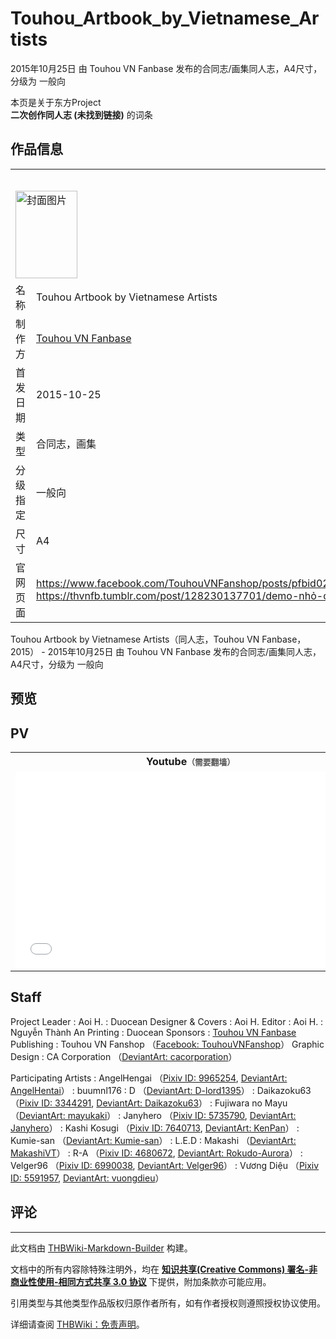 # Touhou_Artbook_by_Vietnamese_Artists

<!-- source html: G:\repos\THBWiki-Markdown-Builder\THBWikiMarkdown\Temp\main\a\ac\ns0%3ATouhou_Artbook_by_Vietnamese_Artists.html -->

2015年10月25日 由 Touhou VN Fanbase  发布的合同志/画集同人志，A4尺寸，分级为 一般向

本页是关于东方Project  
 **二次创作同人志 (未找到链接)** 的词条
## 作品信息

<table><tbody><tr><th colspan="3">基本信息</th></tr><tr><td class="cover-artwork-mobile" colspan="2"><a href="./文件-Touhou_Artbook_by_Vietnamese_Artists封面.png.md" class="image" title="封面图片"><img alt="封面图片" src="https://upload.thwiki.cc/thumb/f/f4/Touhou_Artbook_by_Vietnamese_Artists%E5%B0%81%E9%9D%A2.png/99px-Touhou_Artbook_by_Vietnamese_Artists%E5%B0%81%E9%9D%A2.png" decoding="async" loading="lazy" width="99" height="140" srcset="https://upload.thwiki.cc/thumb/f/f4/Touhou_Artbook_by_Vietnamese_Artists%E5%B0%81%E9%9D%A2.png/148px-Touhou_Artbook_by_Vietnamese_Artists%E5%B0%81%E9%9D%A2.png 1.5x, https://upload.thwiki.cc/thumb/f/f4/Touhou_Artbook_by_Vietnamese_Artists%E5%B0%81%E9%9D%A2.png/198px-Touhou_Artbook_by_Vietnamese_Artists%E5%B0%81%E9%9D%A2.png 2x" data-file-width="495" data-file-height="700"></a></td>
</tr><tr><td class="label">名称</td><td colspan="2"> Touhou Artbook by Vietnamese Artists </td></tr><tr><td class="label">制作方</td><td><a href="./Touhou_VN_Fanbase.md" title="Touhou VN Fanbase">Touhou VN Fanbase</a></td><td class="cover-artwork" rowspan="5" style="min-width:140px;"><a href="./文件-Touhou_Artbook_by_Vietnamese_Artists封面.png.md" class="image" title="封面图片"><img alt="封面图片" src="https://upload.thwiki.cc/thumb/f/f4/Touhou_Artbook_by_Vietnamese_Artists%E5%B0%81%E9%9D%A2.png/99px-Touhou_Artbook_by_Vietnamese_Artists%E5%B0%81%E9%9D%A2.png" decoding="async" loading="lazy" width="99" height="140" srcset="https://upload.thwiki.cc/thumb/f/f4/Touhou_Artbook_by_Vietnamese_Artists%E5%B0%81%E9%9D%A2.png/148px-Touhou_Artbook_by_Vietnamese_Artists%E5%B0%81%E9%9D%A2.png 1.5x, https://upload.thwiki.cc/thumb/f/f4/Touhou_Artbook_by_Vietnamese_Artists%E5%B0%81%E9%9D%A2.png/198px-Touhou_Artbook_by_Vietnamese_Artists%E5%B0%81%E9%9D%A2.png 2x" data-file-width="495" data-file-height="700"></a></td>
</tr><tr><td class="label">首发日期</td><td>2015-10-25</td></tr><tr><td class="label">类型</td><td>合同志，画集</td></tr><tr><td class="label">分级指定</td><td>一般向</td></tr><tr><td class="label">尺寸</td><td>A4</td></tr>
<tr><td class="label">官网页面</td><td colspan="2"><a rel="nofollow" class="external free" href="https://www.facebook.com/TouhouVNFanshop/posts/pfbid02UKYmn4MB54aXwz3Dr4e4FqwCk6sR1SMgDkYcefSD3nQBYRBoLSNBneqx7wnL51FVl">https://www.facebook.com/TouhouVNFanshop/posts/pfbid02UKYmn4MB54aXwz3Dr4e4FqwCk6sR1SMgDkYcefSD3nQBYRBoLSNBneqx7wnL51FVl</a><br><a rel="nofollow" class="external free" href="https://thvnfb.tumblr.com/post/128230137701/demo-nhỏ-cho-mặt-hàng-sắp-tới-sẽ-ra-mắt-vào-tháng">https://thvnfb.tumblr.com/post/128230137701/demo-nhỏ-cho-mặt-hàng-sắp-tới-sẽ-ra-mắt-vào-tháng</a></td></tr></tbody></table>

Touhou Artbook by Vietnamese Artists（同人志，Touhou VN Fanbase，2015） - 2015年10月25日 由 Touhou VN Fanbase  发布的合同志/画集同人志，A4尺寸，分级为 一般向
## 预览
## PV

<table>

<tbody><tr>
<th>Youtube<span style="font-family: sans-serif; cursor: default; color:#555; font-size: 0.8em; bottom: 0.1em; font-weight: bold;" title="连接到需要翻墙网页">（需要翻墙）</span>
</th></tr>
<tr>
<td><iframe width="560" height="315" src="//www.youtube-nocookie.com/embed/JxraBQFy7d4?" frameborder="0" allowfullscreen=""></iframe>
</td></tr></tbody></table>


## Staff
Project Leader
: Aoi H.
: Duocean
Designer &amp; Covers
: Aoi H.
Editor
: Aoi H.
: Nguyễn Thành An
Printing
: Duocean
Sponsors
: [Touhou VN Fanbase](./Touhou_VN_Fanbase.md)
Publishing
: Touhou VN Fanshop （[Facebook: TouhouVNFanshop](https://www.facebook.com/TouhouVNFanshop)）
Graphic Design
: CA Corporation （[DeviantArt: cacorporation](https://www.deviantart.com/cacorporation)）

Participating Artists
: AngelHengai （[Pixiv ID: 9965254](https://www.pixiv.net/users/9965254), [DeviantArt: AngelHentai](https://www.deviantart.com/angelhentai)）
: buumnl176
: D （[DeviantArt: D-lord1395](https://www.deviantart.com/d-lord1395)）
: Daikazoku63 （[Pixiv ID: 3344291](https://www.pixiv.net/users/3344291), [DeviantArt: Daikazoku63](https://www.deviantart.com/daikazoku63)）
: Fujiwara no Mayu （[DeviantArt: mayukaki](https://www.deviantart.com/mayukaki)）
: Janyhero （[Pixiv ID: 5735790](https://www.pixiv.net/users/5735790), [DeviantArt: Janyhero](https://www.deviantart.com/janyhero)）
: Kashi Kosugi （[Pixiv ID: 7640713](https://www.pixiv.net/users/7640713), [DeviantArt: KenPan](https://www.deviantart.com/kenpan)）
: Kumie-san （[DeviantArt: Kumie-san](https://www.deviantart.com/kumie-san)）
: L.E.D
: Makashi （[DeviantArt: MakashiVT](https://www.deviantart.com/makashivt)）
: R-A （[Pixiv ID: 4680672](https://www.pixiv.net/users/4680672), [DeviantArt: Rokudo-Aurora](https://www.deviantart.com/rokudo-aurora)）
: Velger96 （[Pixiv ID: 6990038](https://www.pixiv.net/users/6990038), [DeviantArt: Velger96](https://www.deviantart.com/velger96)）
: Vương Diệu （[Pixiv ID: 5591957](https://www.pixiv.net/users/5591957), [DeviantArt: vuongdieu](https://www.deviantart.com/vuongdieu)）

## 评论




---

此文档由 [THBWiki-Markdown-Builder](https://github.com/Delsin-Yu/THBWiki-Markdown-Builder) 构建。

文档中的所有内容除特殊注明外，均在 [**知识共享(Creative Commons) 署名-非商业性使用-相同方式共享 3.0 协议**](https://creativecommons.org/licenses/by-sa/3.0/deed.zh-hans) 下提供，附加条款亦可能应用。

引用类型与其他类型作品版权归原作者所有，如有作者授权则遵照授权协议使用。

详细请查阅 [THBWiki：免责声明](https://thbwiki.cc/THBWiki:%E5%85%8D%E8%B4%A3%E5%A3%B0%E6%98%8E)。

